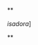 **<!DOCTYPE html>
<html lang="en">
<head>
    <meta charset="UTF-8">
    <meta name="viewport" content="width=device-width, initial-scale=1.0">
    <title>meu primeiro site</title>
    </title>
</head>
<body>
      <p><em>isadora</em>]
      </p>
    
</body>
</html>**
